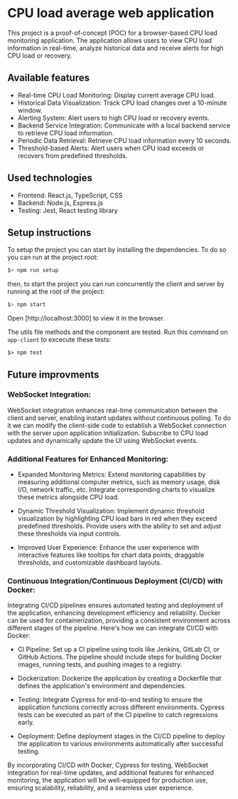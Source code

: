 # CPU load average web application

This project is a proof-of-concept (POC) for a browser-based CPU load monitoring application. The application allows users to view CPU load information in real-time, analyze historical data and receive alerts for high CPU load or recovery.

## Available features

- Real-time CPU Load Monitoring: Display current average CPU load.
- Historical Data Visualization: Track CPU load changes over a 10-minute window.
- Alerting System: Alert users to high CPU load or recovery events.
- Backend Service Integration: Communicate with a local backend service to retrieve CPU load information.
- Periodic Data Retrieval: Retrieve CPU load information every 10 seconds.
- Threshold-based Alerts: Alert users when CPU load exceeds or recovers from predefined thresholds.

## Used technologies

- Frontend: React.js, TypeScript, CSS
- Backend: Node.js, Express.js
- Testing: Jest, React testing library

## Setup instructions

To setup the project you can start by installing the dependencies. To do so you can run at the project root:

```sh
$> npm run setup
```

then, to start the project you can run concurrently the client and server by running at the root of the project:

```sh
$> npm start
```

Open [http://localhost:3000] to view it in the browser.

The utils file methods and the component are tested. Run this command on `app-client` to excecute these tests:

```
$> npm test
```

## Future improvments

### WebSocket Integration:

WebSocket integration enhances real-time communication between the client and server, enabling instant updates without continuous polling. To do it we can modify the client-side code to establish a WebSocket connection with the server upon application initialization. Subscribe to CPU load updates and dynamically update the UI using WebSocket events.

### Additional Features for Enhanced Monitoring:

- Expanded Monitoring Metrics: Extend monitoring capabilities by measuring additional computer metrics, such as memory usage, disk I/O, network traffic, etc. Integrate corresponding charts to visualize these metrics alongside CPU load.

- Dynamic Threshold Visualization: Implement dynamic threshold visualization by highlighting CPU load bars in red when they exceed predefined thresholds. Provide users with the ability to set and adjust these thresholds via input controls.

- Improved User Experience: Enhance the user experience with interactive features like tooltips for chart data points, draggable thresholds, and customizable dashboard layouts.

### Continuous Integration/Continuous Deployment (CI/CD) with Docker:

Integrating CI/CD pipelines ensures automated testing and deployment of the application, enhancing development efficiency and reliability. Docker can be used for containerization, providing a consistent environment across different stages of the pipeline. Here's how we can integrate CI/CD with Docker:

- CI Pipeline: Set up a CI pipeline using tools like Jenkins, GitLab CI, or GitHub Actions. The pipeline should include steps for building Docker images, running tests, and pushing images to a registry.

- Dockerization: Dockerize the application by creating a Dockerfile that defines the application's environment and dependencies.

- Testing: Integrate Cypress for end-to-end testing to ensure the application functions correctly across different environments. Cypress tests can be executed as part of the CI pipeline to catch regressions early.

- Deployment: Define deployment stages in the CI/CD pipeline to deploy the application to various environments automatically after successful testing.

By incorporating CI/CD with Docker, Cypress for testing, WebSocket integration for real-time updates, and additional features for enhanced monitoring, the application will be well-equipped for production use, ensuring scalability, reliability, and a seamless user experience.
